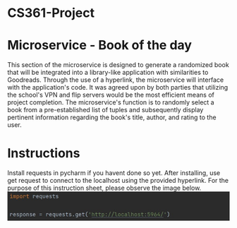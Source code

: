 # CS361-Project
# Microservice - Book of the day
This section of the microservice is designed to generate a randomized book that will be integrated into a library-like application with similarities to Goodreads. Through the use of a hyperlink, the microservice will interface with the application's code. It was agreed upon by both parties that utilizing the school's VPN and flip servers would be the most efficient means of project completion. The microservice's function is to randomly select a book from a pre-established list of tuples and subsequently display pertinent information regarding the book's title, author, and rating to the user.
# Instructions
Install requests in pycharm if you havent done so yet. 
After installing, use get request to connect to the localhost using the provided hyperlink. For the purpose of this instruction sheet, please observe the image below.
![alt text](https://raw.githubusercontent.com/miranded/CS361-Project/main/request1.jpg) 
